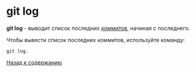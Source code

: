 # git log

**git log** - выводит список последних [коммитов](/commit.md), начиная с последнего.

Чтобы вывести список последних коммитов, используйте команду:

```
git log.
```


[Назад к содержанию](readme.md)